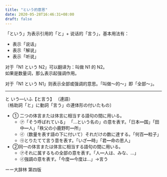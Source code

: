```yaml
---
title: "という的意思"
date: 2020-05-28T16:46:31+08:00
draft: false
---
```


「という」为表示引用的「と」+ 说话的「言う」，基本用法有：
- 表示「说话」
- 表示「解说」
- 表示「听说」

对于「N1 という N2」可以翻译为：叫做 N1 的 N2。  
如果是数量词，那么表示起强调作用。

对于「N1 という N1」则表示全部或强调的意思。「叫做～的～」即「全部～」。

---
と いう—いふ【と言う】 
（連語）  
〔格助詞「と」に動詞「言う」の連体形の付いたもの〕  
- ① 二つの体言または体言に相当する語句の間に用いる。
   - ㋐「そう呼ばれている」 「…という名の」の意を表す。「日本━国」「田中━人」「秩父の小鹿野町━所」
   - ㋑（数量を表す語の下に付いて）それだけの数に達する。「何百━粒子」
   - ㋒とりたてて言う意を表す。「いざ━時」「君━命の恩人」
- ②同一の体言または体言に相当する語句の間に用いる。
   - ㋐それに属するもの全部の意を表す。「人━人は、みな、…」
   - ㋑強調の意を表す。「今度━今度は…」→言う　　
  
ーー大辞林 第四版
